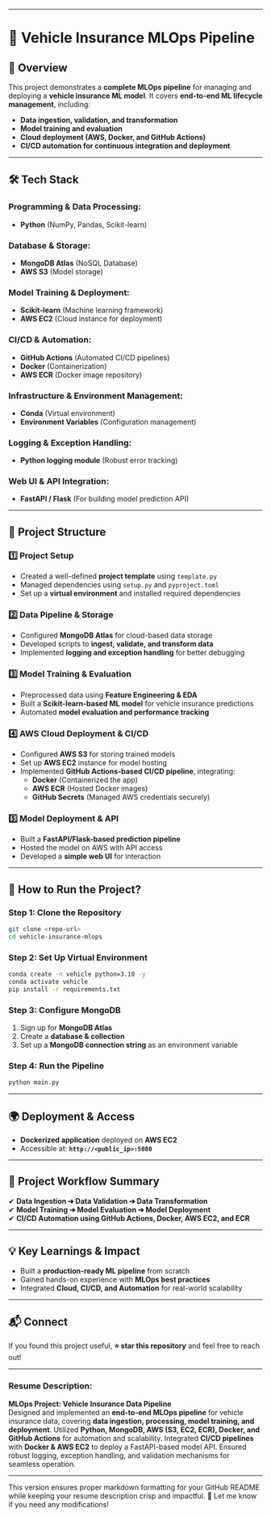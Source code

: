 

---

# 🚀 Vehicle Insurance MLOps Pipeline  

## 📌 Overview  
This project demonstrates a **complete MLOps pipeline** for managing and deploying a **vehicle insurance ML model**. It covers **end-to-end ML lifecycle management**, including:  

- **Data ingestion, validation, and transformation**  
- **Model training and evaluation**  
- **Cloud deployment (AWS, Docker, and GitHub Actions)**
- **CI/CD automation for continuous integration and deployment**  

---

## 🛠️ Tech Stack  

### **Programming & Data Processing:**  
- **Python** (NumPy, Pandas, Scikit-learn)  

### **Database & Storage:**  
- **MongoDB Atlas** (NoSQL Database)  
- **AWS S3** (Model storage)  

### **Model Training & Deployment:**  
- **Scikit-learn** (Machine learning framework)  
- **AWS EC2** (Cloud instance for deployment)  

### **CI/CD & Automation:**  
- **GitHub Actions** (Automated CI/CD pipelines)  
- **Docker** (Containerization)  
- **AWS ECR** (Docker image repository)  

### **Infrastructure & Environment Management:**  
- **Conda** (Virtual environment)  
- **Environment Variables** (Configuration management)  

### **Logging & Exception Handling:**  
- **Python logging module** (Robust error tracking)  

### **Web UI & API Integration:**  
- **FastAPI / Flask** (For building model prediction API)  

---

## 📁 Project Structure  

### **1️⃣ Project Setup**  
- Created a well-defined **project template** using `template.py`  
- Managed dependencies using `setup.py` and `pyproject.toml`  
- Set up a **virtual environment** and installed required dependencies  

### **2️⃣ Data Pipeline & Storage**  
- Configured **MongoDB Atlas** for cloud-based data storage  
- Developed scripts to **ingest, validate, and transform data**  
- Implemented **logging and exception handling** for better debugging  

### **3️⃣ Model Training & Evaluation**  
- Preprocessed data using **Feature Engineering & EDA**  
- Built a **Scikit-learn-based ML model** for vehicle insurance predictions  
- Automated **model evaluation and performance tracking**  

### **4️⃣ AWS Cloud Deployment & CI/CD**  
- Configured **AWS S3** for storing trained models  
- Set up **AWS EC2** instance for model hosting  
- Implemented **GitHub Actions-based CI/CD pipeline**, integrating:  
  - **Docker** (Containerized the app)  
  - **AWS ECR** (Hosted Docker images)  
  - **GitHub Secrets** (Managed AWS credentials securely)  

### **5️⃣ Model Deployment & API**  
- Built a **FastAPI/Flask-based prediction pipeline**  
- Hosted the model on AWS with API access  
- Developed a **simple web UI** for interaction  

---

## 🚀 How to Run the Project?  

### **Step 1: Clone the Repository**  
```sh
git clone <repo-url>
cd vehicle-insurance-mlops
```

### **Step 2: Set Up Virtual Environment**  
```sh
conda create -n vehicle python=3.10 -y
conda activate vehicle
pip install -r requirements.txt
```

### **Step 3: Configure MongoDB**  
1. Sign up for **MongoDB Atlas**  
2. Create a **database & collection**  
3. Set up a **MongoDB connection string** as an environment variable  

### **Step 4: Run the Pipeline**  
```sh
python main.py
```

---

## 🌍 Deployment & Access  
- **Dockerized application** deployed on **AWS EC2**  
- Accessible at: **`http://<public_ip>:5080`**  

---

## 🎯 Project Workflow Summary  
✔ **Data Ingestion ➔ Data Validation ➔ Data Transformation**  
✔ **Model Training ➔ Model Evaluation ➔ Model Deployment**  
✔ **CI/CD Automation using GitHub Actions, Docker, AWS EC2, and ECR**  

---

## 💡 Key Learnings & Impact  
- Built a **production-ready ML pipeline** from scratch  
- Gained hands-on experience with **MLOps best practices**  
- Integrated **Cloud, CI/CD, and Automation** for real-world scalability  

---

## 📬 Connect  
If you found this project useful, **⭐ star this repository** and feel free to reach out!  

---

### **Resume Description:**  

**MLOps Project: Vehicle Insurance Data Pipeline**  
Designed and implemented an **end-to-end MLOps pipeline** for vehicle insurance data, covering **data ingestion, processing, model training, and deployment**. Utilized **Python, MongoDB, AWS (S3, EC2, ECR), Docker, and GitHub Actions** for automation and scalability. Integrated **CI/CD pipelines** with **Docker & AWS EC2** to deploy a FastAPI-based model API. Ensured robust logging, exception handling, and validation mechanisms for seamless operation.  

---

This version ensures proper markdown formatting for your GitHub README while keeping your resume description crisp and impactful. 🚀 Let me know if you need any modifications!

